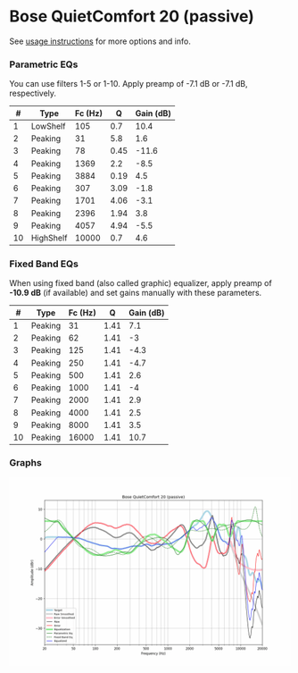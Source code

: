 # Bose QuietComfort 20 (passive)
See [usage instructions](https://github.com/jaakkopasanen/AutoEq#usage) for more options and info.

### Parametric EQs
You can use filters 1-5 or 1-10. Apply preamp of -7.1 dB or -7.1 dB, respectively.

|   # | Type      |   Fc (Hz) |    Q |   Gain (dB) |
|-----|-----------|-----------|------|-------------|
|   1 | LowShelf  |       105 | 0.7  |        10.4 |
|   2 | Peaking   |        31 | 5.8  |         1.6 |
|   3 | Peaking   |        78 | 0.45 |       -11.6 |
|   4 | Peaking   |      1369 | 2.2  |        -8.5 |
|   5 | Peaking   |      3884 | 0.19 |         4.5 |
|   6 | Peaking   |       307 | 3.09 |        -1.8 |
|   7 | Peaking   |      1701 | 4.06 |        -3.1 |
|   8 | Peaking   |      2396 | 1.94 |         3.8 |
|   9 | Peaking   |      4057 | 4.94 |        -5.5 |
|  10 | HighShelf |     10000 | 0.7  |         4.6 |

### Fixed Band EQs
When using fixed band (also called graphic) equalizer, apply preamp of **-10.9 dB** (if available) and set gains manually with these parameters.

|   # | Type    |   Fc (Hz) |    Q |   Gain (dB) |
|-----|---------|-----------|------|-------------|
|   1 | Peaking |        31 | 1.41 |         7.1 |
|   2 | Peaking |        62 | 1.41 |        -3   |
|   3 | Peaking |       125 | 1.41 |        -4.3 |
|   4 | Peaking |       250 | 1.41 |        -4.7 |
|   5 | Peaking |       500 | 1.41 |         2.6 |
|   6 | Peaking |      1000 | 1.41 |        -4   |
|   7 | Peaking |      2000 | 1.41 |         2.9 |
|   8 | Peaking |      4000 | 1.41 |         2.5 |
|   9 | Peaking |      8000 | 1.41 |         3.5 |
|  10 | Peaking |     16000 | 1.41 |        10.7 |

### Graphs
![](./Bose%20QuietComfort%2020%20(passive).png)
